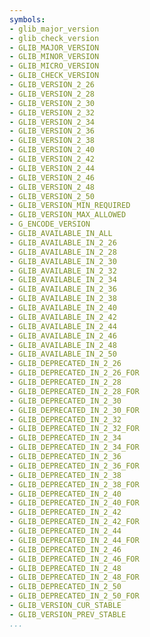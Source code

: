 ```yaml
---
symbols:
- glib_major_version
- glib_check_version
- GLIB_MAJOR_VERSION
- GLIB_MINOR_VERSION
- GLIB_MICRO_VERSION
- GLIB_CHECK_VERSION
- GLIB_VERSION_2_26
- GLIB_VERSION_2_28
- GLIB_VERSION_2_30
- GLIB_VERSION_2_32
- GLIB_VERSION_2_34
- GLIB_VERSION_2_36
- GLIB_VERSION_2_38
- GLIB_VERSION_2_40
- GLIB_VERSION_2_42
- GLIB_VERSION_2_44
- GLIB_VERSION_2_46
- GLIB_VERSION_2_48
- GLIB_VERSION_2_50
- GLIB_VERSION_MIN_REQUIRED
- GLIB_VERSION_MAX_ALLOWED
- G_ENCODE_VERSION
- GLIB_AVAILABLE_IN_ALL
- GLIB_AVAILABLE_IN_2_26
- GLIB_AVAILABLE_IN_2_28
- GLIB_AVAILABLE_IN_2_30
- GLIB_AVAILABLE_IN_2_32
- GLIB_AVAILABLE_IN_2_34
- GLIB_AVAILABLE_IN_2_36
- GLIB_AVAILABLE_IN_2_38
- GLIB_AVAILABLE_IN_2_40
- GLIB_AVAILABLE_IN_2_42
- GLIB_AVAILABLE_IN_2_44
- GLIB_AVAILABLE_IN_2_46
- GLIB_AVAILABLE_IN_2_48
- GLIB_AVAILABLE_IN_2_50
- GLIB_DEPRECATED_IN_2_26
- GLIB_DEPRECATED_IN_2_26_FOR
- GLIB_DEPRECATED_IN_2_28
- GLIB_DEPRECATED_IN_2_28_FOR
- GLIB_DEPRECATED_IN_2_30
- GLIB_DEPRECATED_IN_2_30_FOR
- GLIB_DEPRECATED_IN_2_32
- GLIB_DEPRECATED_IN_2_32_FOR
- GLIB_DEPRECATED_IN_2_34
- GLIB_DEPRECATED_IN_2_34_FOR
- GLIB_DEPRECATED_IN_2_36
- GLIB_DEPRECATED_IN_2_36_FOR
- GLIB_DEPRECATED_IN_2_38
- GLIB_DEPRECATED_IN_2_38_FOR
- GLIB_DEPRECATED_IN_2_40
- GLIB_DEPRECATED_IN_2_40_FOR
- GLIB_DEPRECATED_IN_2_42
- GLIB_DEPRECATED_IN_2_42_FOR
- GLIB_DEPRECATED_IN_2_44
- GLIB_DEPRECATED_IN_2_44_FOR
- GLIB_DEPRECATED_IN_2_46
- GLIB_DEPRECATED_IN_2_46_FOR
- GLIB_DEPRECATED_IN_2_48
- GLIB_DEPRECATED_IN_2_48_FOR
- GLIB_DEPRECATED_IN_2_50
- GLIB_DEPRECATED_IN_2_50_FOR
- GLIB_VERSION_CUR_STABLE
- GLIB_VERSION_PREV_STABLE
...
```


